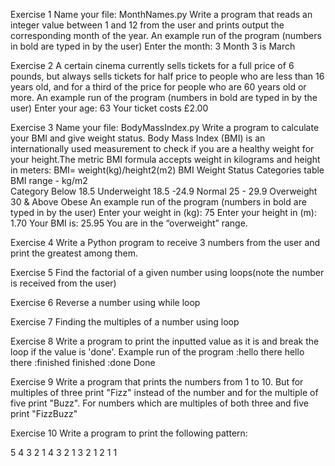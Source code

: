 Exercise 1
Name your file: MonthNames.py
Write a program that reads an integer value between 1 and 12 from the user and prints output the corresponding month of the year.
An example run of the program (numbers in bold are typed in by the user)
Enter the month: 3
Month 3 is March

Exercise 2
A certain cinema currently sells tickets for a full price of 6 pounds, but always sells tickets for half price to people who are less than 16 years old, and for a third of the price for people who are 60 years old or more.
An example run of the program (numbers in bold are typed in by the user)
Enter your age: 63
Your ticket costs £2.00

Exercise 3
Name your file: BodyMassIndex.py
Write a program to calculate your BMI and give weight status. Body Mass Index (BMI) is an internationally used measurement to check if you are a healthy weight for your height.The metric BMI formula accepts weight in kilograms and height in meters:
BMI= weight(kg)/height2(m2)
BMI Weight Status Categories table
BMI range - kg/m2   
Category
Below 18.5         Underweight
18.5 -24.9         Normal
25 - 29.9          Overweight
30 & Above         Obese
An example run of the program (numbers in bold are typed in by the user)
Enter your weight in (kg): 75
Enter your height in (m): 1.70
Your BMI is: 25.95
You are in the “overweight” range.

Exercise 4
Write a Python program to receive 3 numbers from the user and print the greatest among them.

Exercise 5
Find the factorial of a given number using loops(note the number is received from the user)

Exercise 6
Reverse a number using while loop

Exercise 7
Finding the multiples of a number using loop

Exercise 8
Write a program to print the inputted value as it is and break the loop if the value is 'done'.
Example run of the program
:hello there
hello there
:finished
finished
:done
Done

Exercise 9
Write a program that prints the numbers from 1 to 10. But for multiples of three print "Fizz" instead of the number and for the multiple of five print "Buzz". For numbers which are multiples of both three and five print "FizzBuzz"

Exercise 10
Write a program to print the following pattern:

5 4 3 2 1
4 3 2 1
3 2 1
2 1
1
